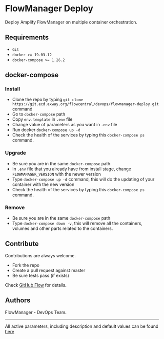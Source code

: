 # FlowManager Deploy

Deploy Amplify FlowManager on multiple container orchestration.

## Requirements

* `Git`
* `docker >= 19.03.12`
* `docker-compose >= 1.26.2`

## docker-compose

### Install

* Clone the repo by typing `git clone https://git.ecd.axway.org/flowcentral/devops/flowmanager-deploy.git` command
* Go to `docker-compose` path
* Copy `env.template` in `.env` file
* Change value of parameters as you want in `.env` file
* Run docker `docker-compose up -d`
* Check the health of the services by typing this `docker-compose ps` command.

### Upgrade

* Be sure you are in the same `docker-compose` path
* In `.env` file that you already have from install stage, change `FLOWMANAGER_VERSION` with the newer version
* Type `docker-compose up -d` command, this will do the updating of your container with the new version
* Check the health of the services by typing this `docker-compose ps` command.

### Remove

* Be sure you are in the same `docker-compose` path
* Type `docker-compose down -v`, this will remove all the containers, volumes and other parts related to the containers.

## Contribute

Contributions are always welcome.

* Fork the repo
* Create a pull request against master
* Be sure tests pass (if exists)

Check [GitHub Flow](https://guides.github.com/introduction/flow/) for details.

## Authors

FlowManager - DevOps Team.

***
All active parameters, including description and default values can be found [here](docs/parameters.md)
